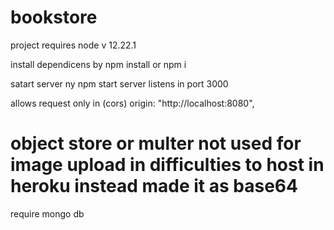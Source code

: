 # bookstore

project requires node v 12.22.1


install dependicens by npm install or npm i

satart server ny npm start server listens in   port 3000

allows request only in  (cors)    origin: "http://localhost:8080",  

# object store or multer  not used for image upload in difficulties to host in heroku  instead made it as base64
require mongo db



 